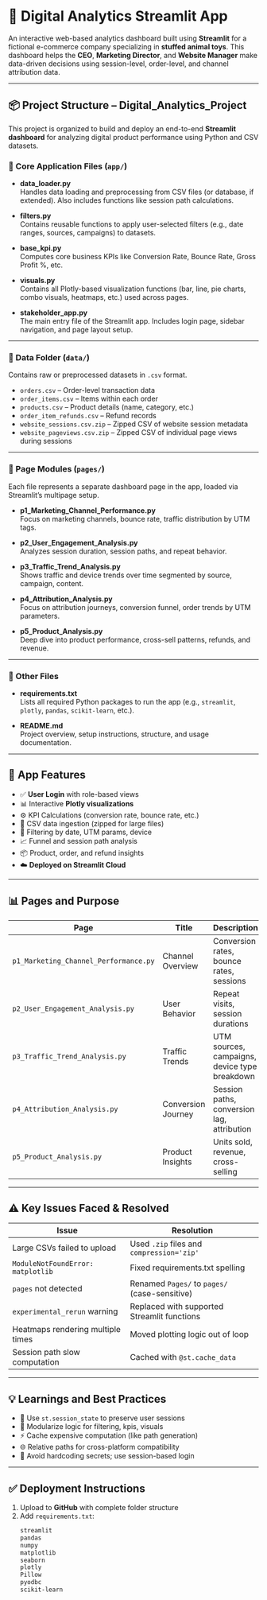# 🧠 Digital Analytics Streamlit App

An interactive web-based analytics dashboard built using **Streamlit** for a fictional e-commerce company specializing in **stuffed animal toys**. This dashboard helps the **CEO**, **Marketing Director**, and **Website Manager** make data-driven decisions using session-level, order-level, and channel attribution data.

---

## 📦 Project Structure – Digital_Analytics_Project

This project is organized to build and deploy an end-to-end **Streamlit dashboard** for analyzing digital product performance using Python and CSV datasets.

### 🔧 Core Application Files (`app/`)

- **data_loader.py**  
  Handles data loading and preprocessing from CSV files (or database, if extended). Also includes functions like session path calculations.

- **filters.py**  
  Contains reusable functions to apply user-selected filters (e.g., date ranges, sources, campaigns) to datasets.

- **base_kpi.py**  
  Computes core business KPIs like Conversion Rate, Bounce Rate, Gross Profit %, etc.

- **visuals.py**  
  Contains all Plotly-based visualization functions (bar, line, pie charts, combo visuals, heatmaps, etc.) used across pages.

- **stakeholder_app.py**  
  The main entry file of the Streamlit app. Includes login page, sidebar navigation, and page layout setup.

---

### 📁 Data Folder (`data/`)

Contains raw or preprocessed datasets in `.csv` format.

- `orders.csv` – Order-level transaction data  
- `order_items.csv` – Items within each order  
- `products.csv` – Product details (name, category, etc.)  
- `order_item_refunds.csv` – Refund records  
- `website_sessions.csv.zip` – Zipped CSV of website session metadata  
- `website_pageviews.csv.zip` – Zipped CSV of individual page views during sessions

---

### 📄 Page Modules (`pages/`)

Each file represents a separate dashboard page in the app, loaded via Streamlit’s multipage setup.

- **p1_Marketing_Channel_Performance.py**  
  Focus on marketing channels, bounce rate, traffic distribution by UTM tags.

- **p2_User_Engagement_Analysis.py**  
  Analyzes session duration, session paths, and repeat behavior.

- **p3_Traffic_Trend_Analysis.py**  
  Shows traffic and device trends over time segmented by source, campaign, content.

- **p4_Attribution_Analysis.py**  
  Focus on attribution journeys, conversion funnel, order trends by UTM parameters.

- **p5_Product_Analysis.py**  
  Deep dive into product performance, cross-sell patterns, refunds, and revenue.

---

### 📄 Other Files

- **requirements.txt**  
  Lists all required Python packages to run the app (e.g., `streamlit`, `plotly`, `pandas`, `scikit-learn`, etc.).

- **README.md**  
  Project overview, setup instructions, structure, and usage documentation.

---

## 🚀 App Features

- ✅ **User Login** with role-based views
- 📊 Interactive **Plotly visualizations**
- ⚙️ KPI Calculations (conversion rate, bounce rate, etc.)
- 📁 CSV data ingestion (zipped for large files)
- 🔎 Filtering by date, UTM params, device
- 📈 Funnel and session path analysis
- 📦 Product, order, and refund insights
- ☁️ **Deployed on Streamlit Cloud**

---

## 📊 Pages and Purpose

| Page | Title | Description |
|------|-------|-------------|
| `p1_Marketing_Channel_Performance.py` | Channel Overview | Conversion rates, bounce rates, sessions |
| `p2_User_Engagement_Analysis.py` | User Behavior | Repeat visits, session durations |
| `p3_Traffic_Trend_Analysis.py` | Traffic Trends | UTM sources, campaigns, device type breakdown |
| `p4_Attribution_Analysis.py` | Conversion Journey | Session paths, conversion lag, attribution |
| `p5_Product_Analysis.py` | Product Insights | Units sold, revenue, cross-selling |

---

## ⚠️ Key Issues Faced & Resolved

| Issue | Resolution |
|-------|------------|
| Large CSVs failed to upload | Used `.zip` files and `compression='zip'` |
| `ModuleNotFoundError: matplotlib` | Fixed requirements.txt spelling |
| `pages` not detected | Renamed `Pages/` to `pages/` (case-sensitive) |
| `experimental_rerun` warning | Replaced with supported Streamlit functions |
| Heatmaps rendering multiple times | Moved plotting logic out of loop |
| Session path slow computation | Cached with `@st.cache_data` |

---

## 💡 Learnings and Best Practices

- 📌 Use `st.session_state` to preserve user sessions
- 🔄 Modularize logic for filtering, kpis, visuals
- ⚡ Cache expensive computation (like path generation)
- 🌐 Relative paths for cross-platform compatibility
- 🔐 Avoid hardcoding secrets; use session-based login

---

## ✅ Deployment Instructions

1. Upload to **GitHub** with complete folder structure
2. Add `requirements.txt`:
   ```txt
   streamlit
   pandas
   numpy
   matplotlib
   seaborn
   plotly
   Pillow
   pyodbc
   scikit-learn
